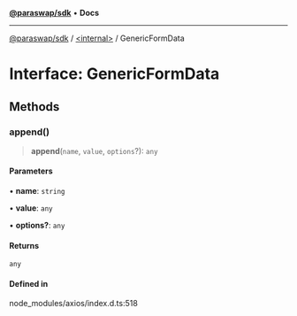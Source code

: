 [**@paraswap/sdk**](../../README.md) • **Docs**

***

[@paraswap/sdk](../../globals.md) / [\<internal\>](../README.md) / GenericFormData

# Interface: GenericFormData

## Methods

### append()

> **append**(`name`, `value`, `options`?): `any`

#### Parameters

• **name**: `string`

• **value**: `any`

• **options?**: `any`

#### Returns

`any`

#### Defined in

node\_modules/axios/index.d.ts:518
